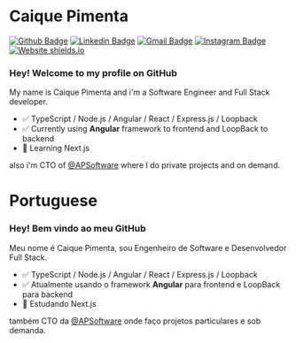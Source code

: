 # Caique Pimenta

[![Github Badge](https://img.shields.io/badge/-Github-000?style=flat-square&logo=Github&logoColor=white&link=https://github.com/cpimenta-apsoftware/cpimenta-apsoftware)](https://github.com/cpimenta-apsoftware/cpimenta-apsoftware)
[![Linkedin Badge](https://img.shields.io/badge/-LinkedIn-blue?style=flat-square&logo=Linkedin&logoColor=white&link=https://www.linkedin.com/in/caique-pimenta-350117117/)](https://www.linkedin.com/in/caique-pimenta-350117117/)
[![Gmail Badge](https://img.shields.io/badge/-Gmail-c14438?style=flat-square&logo=Gmail&logoColor=white&link=mailto:cpimenta.apsoftware@gmail.com)](mailto:cpimenta.apsoftware@gmail.com)
[![Instagram Badge](https://img.shields.io/badge/-Instagram-C13584?style=flat-square&labelColor=C13584&logo=instagram&logoColor=white&link=https://www.instagram.com/cpimenta.apsoftware/)](https://www.instagram.com/cpimenta.apsoftware/)
[![Website shields.io](https://img.shields.io/website-up-down-green-red/http/shields.io.svg)](https://www.linkedin.com/company/apsoftware)

### Hey! Welcome to my profile on GitHub

My name is Caique Pimenta and i'm a Software Engineer and Full Stack developer.

- :white_check_mark: TypeScript / Node.js / Angular / React / Express.js / Loopback
- :white_check_mark: Currently using  **Angular** framework to frontend and LoopBack to backend
- :green_book: Learning Next.js

also i'm CTO of [@APSoftware](https://github.com/AP-Software-Sistemas-de-Informacao) where I do private projects and on demand.

# Portuguese
### Hey! Bem vindo ao meu GitHub

Meu nome é Caique Pimenta, sou Engenheiro de Software e Desenvolvedor Full Stack.

- :white_check_mark: TypeScript / Node.js / Angular / React / Express.js / Loopback
- :white_check_mark: Atualmente usando o framework **Angular** para frontend e LoopBack para backend
- :green_book: Estudando Next.js

também CTO da [@APSoftware](https://github.com/AP-Software-Sistemas-de-Informacao) onde faço projetos particulares e sob demanda.


